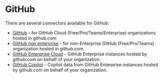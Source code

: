 # GitHub

There are several connectors available for GitHub:

- [GitHub](github/README.md) - for GitHub Cloud (Free/Pro/Teams/Enterprise) organizations hosted in github.com
- [GitHub non enterprise](github/README.md) - for non-Enterprise GitHub (Free/Pro/Teams) organization hosted in github.com.
- [GitHub Enterprise Cloud](enterprise-server/README.md) - GitHub Enterprise instances hosted by github.com on behalf of your
  organization.
- [GitHub Copilot](copilot/README.md) - Copilot data from GitHub Enterprise instances hosted by github.com on behalf of your
  organization.